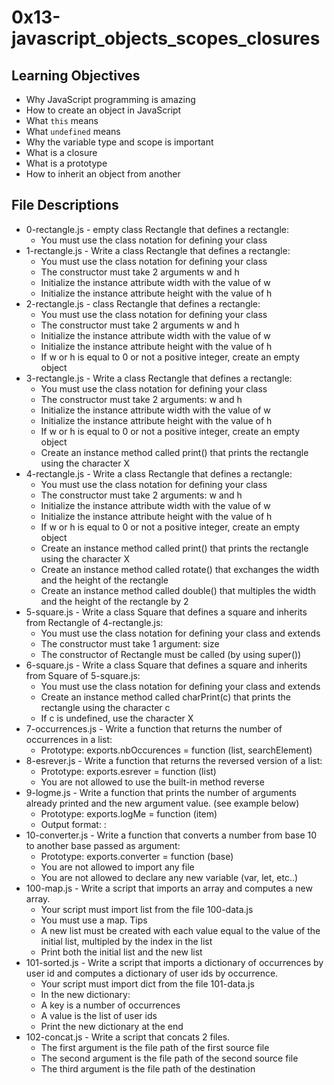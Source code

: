 # 0x13-javascript_objects_scopes_closures

## Learning Objectives

- Why JavaScript programming is amazing
- How to create an object in JavaScript
- What ```this``` means
- What ```undefined``` means
- Why the variable type and scope is important
- What is a closure
- What is a prototype
- How to inherit an object from another


## File Descriptions

- 0-rectangle.js - empty class Rectangle that defines a rectangle:
    - You must use the class notation for defining your class
- 1-rectangle.js - Write a class Rectangle that defines a rectangle:
    - You must use the class notation for defining your class
    - The constructor must take 2 arguments w and h
    - Initialize the instance attribute width with the value of w
    - Initialize the instance attribute height with the value of h
- 2-rectangle.js - class Rectangle that defines a rectangle:
    - You must use the class notation for defining your class
    - The constructor must take 2 arguments w and h
    - Initialize the instance attribute width with the value of w
    - Initialize the instance attribute height with the value of h
    - If w or h is equal to 0 or not a positive integer, create an empty object
- 3-rectangle.js - Write a class Rectangle that defines a rectangle:
    - You must use the class notation for defining your class
    - The constructor must take 2 arguments: w and h
    - Initialize the instance attribute width with the value of w
    - Initialize the instance attribute height with the value of h
    - If w or h is equal to 0 or not a positive integer, create an empty object
    - Create an instance method called print() that prints the rectangle using the character X
- 4-rectangle.js - Write a class Rectangle that defines a rectangle:
    - You must use the class notation for defining your class
    - The constructor must take 2 arguments: w and h
    - Initialize the instance attribute width with the value of w
    - Initialize the instance attribute height with the value of h
    - If w or h is equal to 0 or not a positive integer, create an empty object
    - Create an instance method called print() that prints the rectangle using the character X
    - Create an instance method called rotate() that exchanges the width and the height of the rectangle
    - Create an instance method called double() that multiples the width and the height of the rectangle by 2
- 5-square.js - Write a class Square that defines a square and inherits from Rectangle of 4-rectangle.js:
    - You must use the class notation for defining your class and extends
    - The constructor must take 1 argument: size
    - The constructor of Rectangle must be called (by using super())
- 6-square.js - Write a class Square that defines a square and inherits from Square of 5-square.js:
    - You must use the class notation for defining your class and extends
    - Create an instance method called charPrint(c) that prints the rectangle using the character c
    - If c is undefined, use the character X
- 7-occurrences.js - Write a function that returns the number of occurrences in a list:
    - Prototype: exports.nbOccurences = function (list, searchElement)
- 8-esrever.js - Write a function that returns the reversed version of a list:
    - Prototype: exports.esrever = function (list)
    - You are not allowed to use the built-in method reverse
- 9-logme.js - Write a function that prints the number of arguments already printed and the new argument value. (see example below)
    - Prototype: exports.logMe = function (item)
    - Output format: <number arguments already printed>: <current argument value>
- 10-converter.js - Write a function that converts a number from base 10 to another base passed as argument:
    - Prototype: exports.converter = function (base)
    - You are not allowed to import any file
    - You are not allowed to declare any new variable (var, let, etc..)
- 100-map.js - Write a script that imports an array and computes a new array.
    - Your script must import list from the file 100-data.js
    - You must use a map. Tips
    - A new list must be created with each value equal to the value of the initial list, multipled by the index in the list
    - Print both the initial list and the new list
- 101-sorted.js - Write a script that imports a dictionary of occurrences by user id and computes a dictionary of user ids by occurrence.
    - Your script must import dict from the file 101-data.js
    - In the new dictionary:
    - A key is a number of occurrences
    - A value is the list of user ids
    - Print the new dictionary at the end
- 102-concat.js - Write a script that concats 2 files.
    - The first argument is the file path of the first source file
    - The second argument is the file path of the second source file
    - The third argument is the file path of the destination

